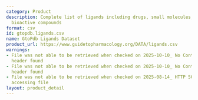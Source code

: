 ```yaml
---
category: Product
description: Complete list of ligands including drugs, small molecules, and other
  bioactive compounds
format: csv
id: gtopdb.ligands.csv
name: GtoPdb Ligands Dataset
product_url: https://www.guidetopharmacology.org/DATA/ligands.csv
warnings:
- File was not able to be retrieved when checked on 2025-10-10_ No Content-Length
  header found
- File was not able to be retrieved when checked on 2025-10-10_ No Content-Length
  header found
- File was not able to be retrieved when checked on 2025-08-14_ HTTP 503 error when
  accessing file
layout: product_detail
---
```

